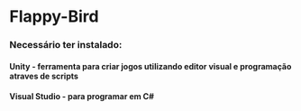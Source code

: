 # Flappy-Bird

<h3>Necessário ter instalado: </h3>

<h4>Unity - ferramenta para criar jogos utilizando editor visual e programação atraves de scripts</h4>
  <h4>Visual Studio - para programar em C#</h4>
